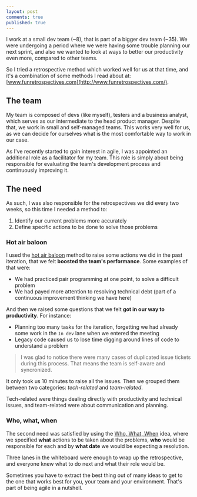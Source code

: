 ```yaml
---
layout: post
comments: true
published: true
---
```


I work at a small dev team (~8), that is part of a bigger dev team (~35). We were undergoing a period where we were having some trouble planning our next sprint, and also we wanted to look at ways to better our productivity even more, compared to other teams.

So I tried a retrospective method which worked well for us at that time, and it's a combination of some methods I read about at: [www.funretrospectives.com](http://www.funretrospectives.com/).

<!-- more -->

## The team

My team is composed of devs (like myself), testers and a business analyst, which serves as our intermediate to the head product manager. Despite that, we work in small and self-managed teams. This works very well for us, as we can decide for ourselves what is the most comfortable way to work in our case.

As I've recently started to gain interest in agile, I was appointed an additional role as a facilitator for my team. This role is simply about being responsible for evaluating the team's development process and continuously improving it.

## The need

As such, I was also responsible for the retrospectives we did every two weeks, so this time I needed a method to:

1. Identify our current problems more accurately
2. Define specific actions to be done to solve those problems

### Hot air baloon

I used the [hot air baloon](http://www.funretrospectives.com/hot-air-balloon/) method to raise some actions we did in the past iteration, that we felt **boosted the team's performance**. Some examples of that were:

- We had practiced pair programming at one point, to solve a difficult problem
- We had payed more attention to resolving technical debt (part of a continuous improvement thinking we have here)

And then we raised some questions that we felt **got in our way to productivity**. For instance:

- Planning too many tasks for the iteration, forgetting we had already some work in the `In dev` lane when we entered the meeting
- Legacy code caused us to lose time digging around lines of code to understand a problem

> I was glad to notice there were many cases of duplicated issue tickets during this process. That means the team is self-aware and syncronized.

It only took us 10 minutes to raise all the issues. Then we grouped them between two categories: *tech-related* and *team-related*.

Tech-related were things dealing directly with productivity and technical issues, and team-related were about communication and planning.

### Who, what, when

The second need was satisfied by using the [Who, What, When](http://www.funretrospectives.com/the-who-what-when-steps-to-action/) idea, where we specified **what** actions to be taken about the problems, **who** would be responsible for each and by **what date** we would be expecting a resolution.

Three lanes in the whiteboard were enough to wrap up the retrospective, and everyone knew what to do next and what their role would be.

Sometimes you have to extract the best thing out of many ideas to get to the one that works best for you, your team and your environment. That's part of being agile in a nutshell.
